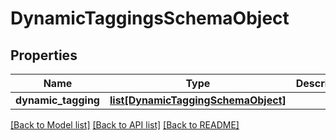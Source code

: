 # DynamicTaggingsSchemaObject

## Properties
Name | Type | Description | Notes
------------ | ------------- | ------------- | -------------
**dynamic_tagging** | [**list[DynamicTaggingSchemaObject]**](DynamicTaggingSchemaObject.md) |  | 

[[Back to Model list]](../README.md#documentation-for-models) [[Back to API list]](../README.md#documentation-for-api-endpoints) [[Back to README]](../README.md)


